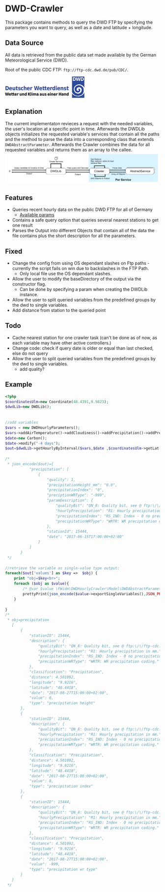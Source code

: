 # DWD-Crawler

This package contains methods to query the DWD FTP by specifying the parameters you want to query, as well as a date and latitude + longitude.

## Data Source
All data is retrieved from the public data set made available by the German Meteorological Service (DWD). 

Root of the public CDC FTP: `ftp://ftp-cdc.dwd.de/pub/CDC/`.

![](doc/img/dwd_logo_258x69.png)

## Explanation
The current implementaton revieces a request with the needed variables, the user's location at a specific point in time. Afterwards the DWDLib objects initializes the requested variable's services that contain all the paths and the method to parse the data into a corresponding class that extends `DWDAbstractParameter`. Afterwards the Crawler combines the data for all requested variables and returns them as an array to the callee. 
![](doc/img/description.png)
## Features

- Queries recent hourly data on the public DWD FTP for all of Germany
    - [Available params](ftp://ftp-cdc.dwd.de/pub/CDC/observations_germany/climate/hourly/)
- Contains a safe query option that queries several nearest stations to get one result
- Parses the Output into different Objects that contain all of the data the file contains plus the short description for 
all the parameters.

## Fixed
- Change the config from using OS dependant slashes on Ftp paths - currently the script fails on win due to backslashes in the FTP Path.
    - Only local file use the OS dependant slashes.
- Allow the user to modify the baseDirectory of the output via the constructor flag.
    - Can be done by specifying a param when creating the DWDLib instance.
- Allow the user to split queried variables from the predefined groups by the dwd to single variables.
- Add distance from station to the queried point

## Todo
- Cache nearest station for one crawler task (can't be done as of now, as each variable may have other active controllers.)
- Change code: check if query date is older or equal than last checked, else do not query
- Allow the user to split queried variables from the predefined groups by the dwd to single variables.
    - add quality?
## Example
```php
<?php
$coordinatesUlm=new Coordinate(48.4391,9.9823);
$dwdLib=new DWDLib();


//add variables
$vars = new DWDHourlyParameters();
$vars->addAirTemperature()->addCloudiness()->addPrecipitation()->addPressure()->addSoilTemperature()->addSun()->addWind()/*->add...*/;
$date=new Carbon();
$date->modify("-4 days");
$out=$dwdLib->getHourlyByInterval($vars,$date ,$coordinatesUlm->getLat(),$coordinatesUlm->getLng());

/*
 * json_encode($out)={
           "precipitation": [
               {
                   "quality": 1,
                   "precipitationHeight_mm": "0.0",
                   "precipitationIndex": "0",
                   "preciptionWRType": "-999",
                   "paramDescription": {
                       "qualityBit": "QN_8: Quality bit, see @ ftp:\/\/ftp-cdc.dwd.de\/pub\/CDC\/observations_germany\/climate\/hourly\/cloudiness\/historical\/BESCHREIBUNG_test_obsgermany_climate_hourly_cloudiness_historical_de.pdf",
                       "hourlyPrecipitation": "R1: Hourly precipitation in mm.",
                       "precipitationIndex": "RS_IND: Index - 0 no precipitation, 1 precipitation.",
                       "precipitationWRType": "WRTR: WR precipitation coding."
                   },
                   "stationId": 15444,
                   "date": "2017-06-15T17:00:00+02:00"
               }
           ]
       }
 */

//retrieve the variable as single-value type output:
foreach($out['values'] as $key =>  $obj) {
    print "obj=$key<br>";
    foreach ($obj as $value){
        /* @var $value \FWidm\DWDHourlyCrawler\Model\DWDAbstractParameter */
        prettyPrint(json_encode($value->exportSingleVariables(),JSON_PRETTY_PRINT));
    }

}
/*
 * obj=precipitation
   [
       {
           "stationID": 15444,
           "description": {
               "qualityBit": "QN_8: Quality bit, see @ ftp:\/\/ftp-cdc.dwd.de\/pub\/CDC\/observations_germany\/climate\/hourly\/cloudiness\/historical\/BESCHREIBUNG_test_obsgermany_climate_hourly_cloudiness_historical_de.pdf",
               "hourlyPrecipitation": "R1: Hourly precipitation in mm.",
               "precipitationIndex": "RS_IND: Index - 0 no precipitation, 1 precipitation.",
               "precipitationWRType": "WRTR: WR precipitation coding."
           },
           "classification": "Precipitation",
           "distance": 4.501092,
           "longitude": "9.9216",
           "latitude": "48.4418",
           "date": "2017-08-27T15:00:00+02:00",
           "value": 0,
           "type": "precipitation height"
       },
       {
           "stationID": 15444,
           "description": {
               "qualityBit": "QN_8: Quality bit, see @ ftp:\/\/ftp-cdc.dwd.de\/pub\/CDC\/observations_germany\/climate\/hourly\/cloudiness\/historical\/BESCHREIBUNG_test_obsgermany_climate_hourly_cloudiness_historical_de.pdf",
               "hourlyPrecipitation": "R1: Hourly precipitation in mm.",
               "precipitationIndex": "RS_IND: Index - 0 no precipitation, 1 precipitation.",
               "precipitationWRType": "WRTR: WR precipitation coding."
           },
           "classification": "Precipitation",
           "distance": 4.501092,
           "longitude": "9.9216",
           "latitude": "48.4418",
           "date": "2017-08-27T15:00:00+02:00",
           "value": 0,
           "type": "precipitation index"
       },
       {
           "stationID": 15444,
           "description": {
               "qualityBit": "QN_8: Quality bit, see @ ftp:\/\/ftp-cdc.dwd.de\/pub\/CDC\/observations_germany\/climate\/hourly\/cloudiness\/historical\/BESCHREIBUNG_test_obsgermany_climate_hourly_cloudiness_historical_de.pdf",
               "hourlyPrecipitation": "R1: Hourly precipitation in mm.",
               "precipitationIndex": "RS_IND: Index - 0 no precipitation, 1 precipitation.",
               "precipitationWRType": "WRTR: WR precipitation coding."
           },
           "classification": "Precipitation",
           "distance": 4.501092,
           "longitude": "9.9216",
           "latitude": "48.4418",
           "date": "2017-08-27T15:00:00+02:00",
           "value": -999,
           "type": "precipitation wr type"
       }
   ]
 */
```

